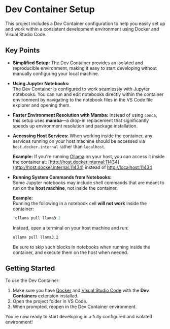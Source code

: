 # Dev Container Setup

This project includes a Dev Container configuration to help you easily set up and work within a consistent development environment using Docker and Visual Studio Code.

## Key Points

- **Simplified Setup:** The Dev Container provides an isolated and reproducible environment, making it easy to start developing without manually configuring your local machine.

- **Using Jupyter Notebooks:**  
  The Dev Container is configured to work seamlessly with Jupyter notebooks. You can run and edit notebooks directly within the container environment by navigating to the notebook files in the VS Code file explorer and opening them. 


- **Faster Environment Resolution with Mamba:** Instead of using `conda`, this setup uses **mamba**—a drop-in replacement that significantly speeds up environment resolution and package installation.

- **Accessing Host Services:** 
  When working inside the container, any services running on your host machine should be accessed via `host.docker.internal` rather than `localhost`.

  **Example:**
  If you're running [Ollama](https://ollama.com) on your host, you can access it inside the container at: [http://host.docker.internal:11434](http://host.docker.internal:11434) instead of [http://localhost:11434](http://localhost:11434)

- **Running System Commands from Notebooks:**  
  Some Jupyter notebooks may include shell commands that are meant to run on the **host machine**, not inside the container.

  **Example:**  
  Running the following in a notebook cell **will not work** inside the container:
  ```python
  !ollama pull llama3.2
  ```
  Instead, open a terminal on your host machine and run:
  ```bash
  ollama pull llama3.2
  ```

  Be sure to skip such blocks in notebooks when running inside the container, and execute them on the host when needed.

## Getting Started

To use the Dev Container:

1. Make sure you have [Docker](https://www.docker.com/products/docker-desktop) and [Visual Studio Code](https://code.visualstudio.com/) with the **Dev Containers** extension installed.
2. Open the project folder in VS Code.
3. When prompted, reopen in the Dev Container environment.

You're now ready to start developing in a fully configured and isolated environment!
